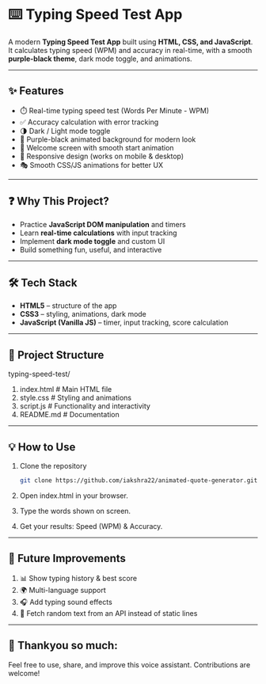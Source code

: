# ⌨️ Typing Speed Test App  

A modern **Typing Speed Test App** built using **HTML, CSS, and JavaScript**. 
It calculates typing speed (WPM) and accuracy in real-time, with a smooth **purple-black theme**, dark mode toggle, and animations. 

---

## ✨ Features  
- ⏱️ Real-time typing speed test (Words Per Minute - WPM)  
- ✅ Accuracy calculation with error tracking 
- 🌗 Dark / Light mode toggle  
- 🎨 Purple-black animated background for modern look 
- 👋 Welcome screen with smooth start animation  
- 📱 Responsive design (works on mobile & desktop)  
- 🎭 Smooth CSS/JS animations for better UX  

---

## ❓ Why This Project?  
- Practice **JavaScript DOM manipulation** and timers  
- Learn **real-time calculations** with input tracking  
- Implement **dark mode toggle** and custom UI  
- Build something fun, useful, and interactive  

---

## 🛠️ Tech Stack  
- **HTML5** – structure of the app  
- **CSS3** – styling, animations, dark mode  
- **JavaScript (Vanilla JS)** – timer, input tracking, score calculation  

---

## 📂 Project Structure  
typing-speed-test/
1. index.html # Main HTML file
2. style.css # Styling and animations
3. script.js # Functionality and interactivity
4. README.md # Documentation

---

## 💡 How to Use  
1. Clone the repository  
   ```bash
   git clone https://github.com/iakshra22/animated-quote-generator.git

2. Open index.html in your browser.
   
3. Type the words shown on screen.
   
5. Get your results: Speed (WPM) & Accuracy.

---

## 🔮 Future Improvements

1.  📊 Show typing history & best score
2.  🌍 Multi-language support
3.  🎧 Add typing sound effects
4.  🔗 Fetch random text from an API instead of static lines

---

## 📎 Thankyou so much:

Feel free to use, share, and improve this voice assistant. Contributions are welcome!

